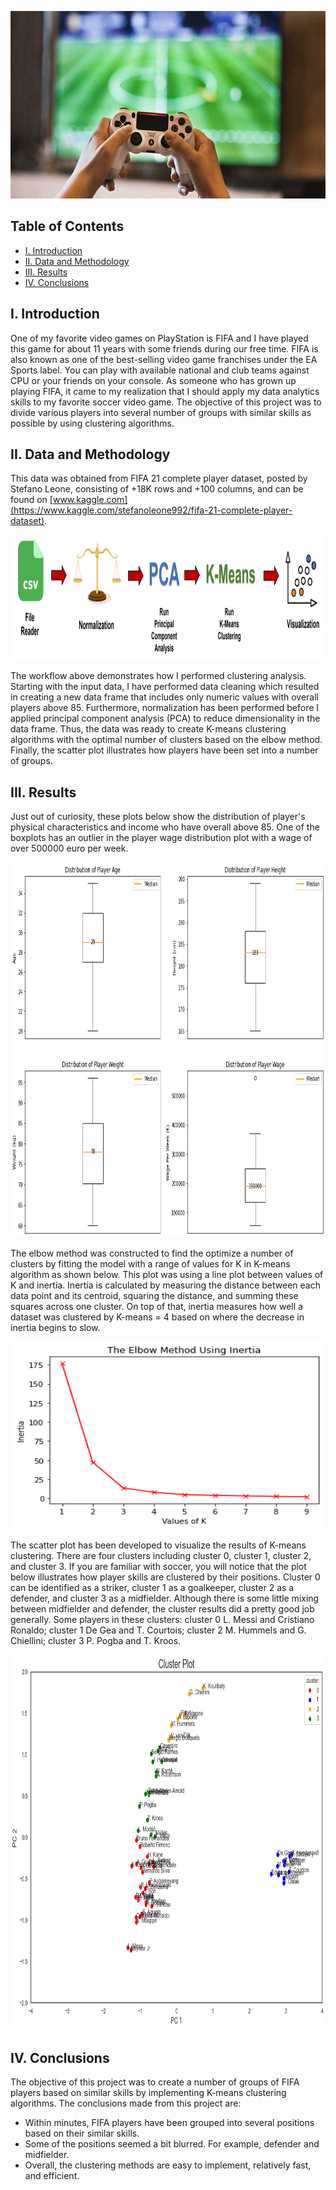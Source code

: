 <p align="center">
  <img width="600" height="300" src="https://github.com/a-pradono/FIFA-clusters/blob/main/Images/fifa-header.jpg">
</p>

## Table of Contents

- [I. Introduction](#i-introduction)
- [II. Data and Methodology](#ii-data-and-methodology)
- [III. Results](#iii-results)
- [IV. Conclusions](#iv-conclusions)

## I. Introduction
One of my favorite video games on PlayStation is FIFA and I have played this game for about 11 years with some friends during our free time. FIFA is also known as one of the best-selling video game franchises under the EA Sports label. You can play with available national and club teams against CPU or your friends on your console. As someone who has grown up playing FIFA, it came to my realization that I should apply my data analytics skills to my favorite soccer video game. The objective of this project was to divide various players into several number of groups with similar skills as possible by using clustering algorithms.

## II. Data and Methodology
This data was obtained from FIFA 21 complete player dataset, posted by Stefano Leone, consisting of +18K rows and +100 columns, and can be found on [www.kaggle.com](https://www.kaggle.com/stefanoleone992/fifa-21-complete-player-dataset). 

<p align="center">
  <img width="900" height="200" src="https://github.com/a-pradono/FIFA-clusters/blob/main/Images/workflow.png">
</p>

The workflow above demonstrates how I performed clustering analysis. Starting with the input data, I have performed data cleaning which resulted in creating a new data frame that includes only numeric values with overall players above 85. Furthermore, normalization has been performed before I applied principal component analysis (PCA) to reduce dimensionality in the data frame. Thus, the data was ready to create K-means clustering algorithms with the optimal number of clusters based on the elbow method. Finally, the scatter plot illustrates how players have been set into a number of groups. 

## III. Results
Just out of curiosity, these plots below show the distribution of player's physical characteristics and income who have overall above 85. One of the boxplots has an outlier in the player wage distribution plot with a wage of over 500000 euro per week.

<p align="center">
  <img width="900" height="600" src="https://github.com/a-pradono/FIFA-clusters/blob/main/Images/plot001.png">
</p>

The elbow method was constructed to find the optimize a number of clusters by fitting the model with a range of values for K in K-means algorithm as shown below. This plot was using a line plot between values of K and inertia. Inertia is calculated by measuring the distance between each data point and its centroid, squaring the distance, and summing these squares across one cluster. On top of that, inertia measures how well a dataset was clustered by K-means = 4 based on where the decrease in inertia begins to slow.

<p align="center">
  <img width="500" height="300" src="https://github.com/a-pradono/FIFA-clusters/blob/main/Images/plot002.png">
</p>

The scatter plot has been developed to visualize the results of K-means clustering. There are four clusters including cluster 0, cluster 1, cluster 2, and cluster 3. If you are familiar with soccer, you will notice that the plot below illustrates how player skills are clustered by their positions. Cluster 0 can be identified as a striker, cluster 1 as a goalkeeper, cluster 2 as a defender, and cluster 3 as a midfielder. Although there is some little mixing between midfielder and defender, the cluster results did a pretty good job generally. Some players in these clusters: cluster 0 L. Messi and Cristiano Ronaldo; cluster 1 De Gea and T. Courtois; cluster 2 M. Hummels and G. Chiellini; cluster 3 P. Pogba and T. Kroos.

<p align="center">
  <img width="800" height="600" src="https://github.com/a-pradono/FIFA-clusters/blob/main/Images/plot003.png">
</p>

## IV. Conclusions
The objective of this project was to create a number of groups of FIFA players based on similar skills by implementing K-means clustering algorithms. The conclusions made from this project are:
  * Within minutes, FIFA players have been grouped into several positions based on their similar skills.
  * Some of the positions seemed a bit blurred. For example, defender and midfielder.
  * Overall, the clustering methods are easy to implement, relatively fast, and efficient.
